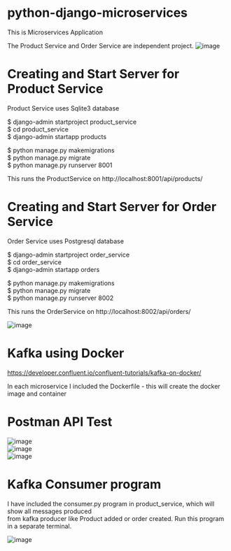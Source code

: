 # python-django-microservices
This is Microservices Application

The Product Service and Order Service are independent project.
![image](https://github.com/user-attachments/assets/4291165e-fcd1-4837-a612-5fd55b7bbd7a)

# Creating and Start Server for Product Service
Product Service uses Sqlite3 database

$ django-admin startproject product_service   
$ cd product_service   
$ django-admin startapp products   

$ python manage.py makemigrations   
$ python manage.py migrate   
$ python manage.py runserver 8001   

This runs the ProductService on http://localhost:8001/api/products/   

# Creating and Start Server for Order Service
Order Service uses Postgresql database

$ django-admin startproject order_service   
$ cd order_service   
$ django-admin startapp orders   

$ python manage.py makemigrations   
$ python manage.py migrate   
$ python manage.py runserver 8002   

This runs the OrderService on http://localhost:8002/api/orders/   

![image](https://github.com/user-attachments/assets/b04ecf01-d149-449a-87db-e4d3be9a7f97)   

# Kafka using Docker
https://developer.confluent.io/confluent-tutorials/kafka-on-docker/   

In each microservice I included the Dockerfile - this will create the docker image and container   

# Postman API Test   
![image](https://github.com/user-attachments/assets/a78fe0a2-b89f-4265-bb47-2499dbdcf766)   
![image](https://github.com/user-attachments/assets/9a714704-c7cc-4924-84c0-ab7ff83c9a3b)   
![image](https://github.com/user-attachments/assets/dad2f821-7ec5-4a1f-b30e-ca9dcca06db0) 

# Kafka Consumer program   

I have included the consumer.py program in product_service, which will show all messages produced   
from kafka producer like Product added or order created. Run this program in a separate terminal.

![image](https://github.com/user-attachments/assets/99c0520b-2b98-42ac-ba2f-77d417a28713)   














